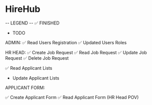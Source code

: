 # HireHub

-- LEGEND --
✅ FINISHED

-   TODO

ADMIN:
✅ Read Users Registration
✅ Updated Users Roles


HR HEAD:
✅ Create Job Request
✅ Read Job Request
✅ Update Job Request
✅ Delete Job Request

✅ Read Applicant Lists

-   Update Applicant Lists

APPLICANT FORM:

✅ Create Applicant Form
✅ Read Applicant Form (HR Head POV)
